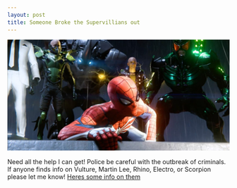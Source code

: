 ```yaml
---
layout: post
title: Someone Broke the Supervillians out
---
```


![_config.yml](/images/enemies-escape.jpg)


Need all the help I can get! Police be careful with the outbreak of criminals. If anyone finds info on Vulture, Martin Lee, Rhino, Electro, or Scorpion please let me know! [Heres some info on them](http://marvels-spider-man.wikia.com/wiki/Sinister_Six)
